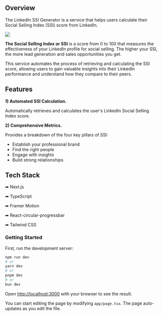 ## Overview

The LinkedIn SSI Generator is a service that helps users calculate their Social Selling Index (SSI) score from LinkedIn.

<img src="https://github.com/getFrontend/react-100-questions-ua/raw/main/public/assets/images/github-react-questions-main.jpg" />

**The Social Selling Index or SSI** is a score from 0 to 100 that measures the effectiveness of your LinkedIn profile for social selling. The higher your SSI, the more lead generation and sales opportunities you get.

This service automates the process of retrieving and calculating the SSI score, allowing users to gain valuable insights into their LinkedIn performance and understand how they compare to their peers.

## Features

**1) Automated SSI Calculation.**

Automatically retrieves and calculates the user's LinkedIn Social Selling Index score.

**2) Comprehensive Metrics.**

Provides a breakdown of the four key pillars of SSI:

- Establish your professional brand
- Find the right people
- Engage with insights
- Build strong relationships

## Tech Stack

➡ Next.js

➡ TypeScript

➡ Framer Motion

➡ React-circular-progressbar

➡ Tailwind CSS

### Getting Started

First, run the development server:

```bash
npm run dev
# or
yarn dev
# or
pnpm dev
# or
bun dev
```

Open [http://localhost:3000](http://localhost:3000) with your browser to see the result.

You can start editing the page by modifying `app/page.tsx`. The page auto-updates as you edit the file.
